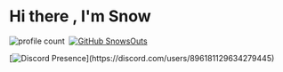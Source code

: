 # Hi there , I'm Snow
![profile count](https://komarev.com/ghpvc/?username=SnowsOuts&color=8b72ff)&nbsp;
[![GitHub SnowsOuts](https://img.shields.io/github/followers/SnowsOuts?label=follow&style=social)](https://github.com/SnowsOuts)&nbsp;

[![Discord Presence](https://lanyard-profile-readme.vercel.app/api/896181129634279445?theme=light&bg=7ad3f5&animated=false&hideDiscrim=true&borderRadius=30px&idleMessage=Probably%20doing%20something%20else...)](https://discord.com/users/896181129634279445)
